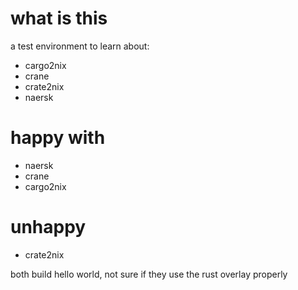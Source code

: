# what is this

a test environment to learn about:

* cargo2nix 
* crane 
* crate2nix 
* naersk

# happy with

* naersk 
* crane
* cargo2nix

# unhappy

* crate2nix

both build hello world, not sure if they use the rust overlay properly
